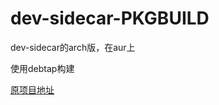 # dev-sidecar-PKGBUILD
dev-sidecar的arch版，在aur上

使用debtap构建

[原项目地址](https://github.com/docmirror/dev-sidecar)
